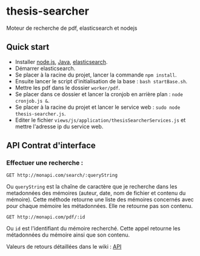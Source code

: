 thesis-searcher
===============

Moteur de recherche de pdf, elasticsearch et nodejs

## Quick start
* Installer [node.js](http://nodejs.org/), [Java](https://www.java.com/fr/download/), [elasticsearch](www.elasticsearch.org).
* Démarrer elasticsearch.
* Se placer à la racine du projet, lancer la commande `npm install`.
* Ensuite lancer le script d'initialisation de la base : `bash startBase.sh`.
* Mettre les pdf dans le dossier `worker/pdf`.
* Se placer dans ce dossier et lancer la cronjob en arrière plan : `node cronjob.js &`.
* Se placer à la racine du projet et lancer le service web : `sudo node thesis-searcher.js`.
* Editer le fichier `views/js/application/thesisSearcherServices.js` et mettre l'adresse ip du service web.


## API Contrat d'interface
### Effectuer une recherche :

`GET http://monapi.com/search/:queryString`

Ou `queryString` est la chaîne de caractère que je recherche dans les metadonnées des mémoires (auteur, date, nom de fichier et contenu du mémoire).
Cette méthode retourne une liste des mémoires concernés avec pour chaque mémoire les métadonnées. Elle ne retourne pas son contenu.

`GET http://monapi.com/pdf/:id`
 
Ou `id` est l'identifiant du mémoire recherché.
Cette appel retourne les métadonnées du mémoire ainsi que son contenu.

Valeurs de retours détaillées dans le wiki : [API](https://github.com/r0mdau/thesis-searcher/wiki/API)
